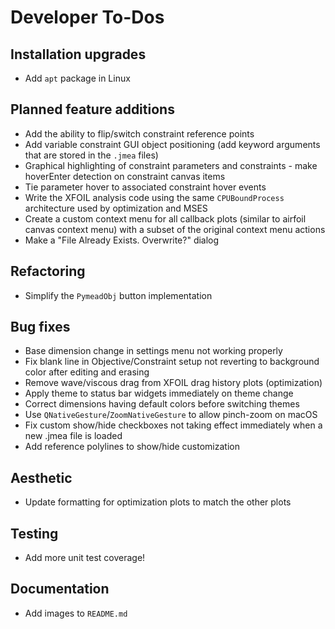Developer To-Dos
================

Installation upgrades
---------------------
- Add `apt` package in Linux

Planned feature additions
-------------------------
- Add the ability to flip/switch constraint reference points
- Add variable constraint GUI object positioning (add keyword arguments that are stored in the `.jmea` files)
- Graphical highlighting of constraint parameters and constraints - make hoverEnter detection on constraint canvas items
- Tie parameter hover to associated constraint hover events
- Write the XFOIL analysis code using the same `CPUBoundProcess` architecture used by optimization and MSES
- Create a custom context menu for all callback plots (similar to airfoil canvas context menu) with a subset of the
  original context menu actions
- Make a "File Already Exists. Overwrite?" dialog

Refactoring
-----------
- Simplify the `PymeadObj` button implementation

Bug fixes
---------
- Base dimension change in settings menu not working properly
- Fix blank line in Objective/Constraint setup not reverting to background color after editing and erasing
- Remove wave/viscous drag from XFOIL drag history plots (optimization)
- Apply theme to status bar widgets immediately on theme change
- Correct dimensions having default colors before switching themes
- Use `QNativeGesture`/`ZoomNativeGesture` to allow pinch-zoom on macOS
- Fix custom show/hide checkboxes not taking effect immediately when a new .jmea file is loaded
- Add reference polylines to show/hide customization

Aesthetic
---------
- Update formatting for optimization plots to match the other plots

Testing
-------
- Add more unit test coverage!

Documentation
-------------
- Add images to `README.md`
